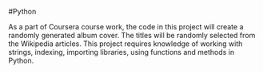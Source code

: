 
#Python 

As a part of Coursera course work, the code in this project will create a randomly generated album cover. The titles will be randomly selected from the Wikipedia articles. This project requires knowledge of working with strings, indexing, importing libraries, using functions and methods in Python.

